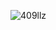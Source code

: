 ![409llz](https://user-images.githubusercontent.com/58255031/81469622-1d7bb500-9210-11ea-9d1b-f645a697691c.gif)

